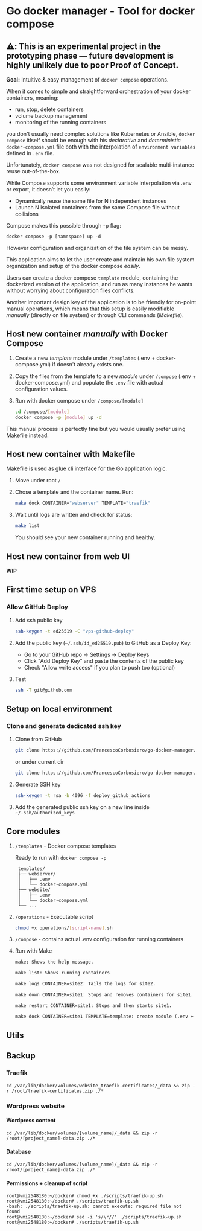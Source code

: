 # Go docker manager - Tool for docker compose

## ⚠️: This is an experimental project in the prototyping phase — future development is highly unlikely due to poor Proof of Concept.

**Goal:**
Intuitive & easy management of `docker compose` operations.

When it comes to simple and straightforward orchestration of your docker containers, meaning:

- run, stop, delete containers
- volume backup management
- monitoring of the running containers

you don't usually need complex solutions like Kubernetes or Ansible,
`docker compose` itlself should be enough with his *declarative* and *deterministic* `docker-compose.yml` file both with the interpolation of `environment variables` defined in `.env` file.

Unfortunately, `docker compose` was not designed for scalable multi-instance reuse out-of-the-box.

While Compose supports some environment variable interpolation via .env or export, it doesn’t let you easily:

- Dynamically reuse the same file for N independent instances
- Launch N isolated containers from the same Compose file without collisions

Compose makes this possible through -p flag:

`docker compose -p [namespace] up -d`

However configuration and organization of the file system can be messy.

This application aims to let the user create and maintain his own file system organization and setup of the docker compose *easily*.

Users can create a docker compose `template` module, containing the dockerized version of the application, and run as many instances he wants without worrying about configuration files conflicts.

Another important design key of the application is to be friendly for on-point manual operations, which means that this setup is easily modifiable *manually* (directly on file system) or through CLI commands (*Makefile*).

## Host new container *manually* with Docker Compose

1. Create a new *template* module under `/templates` (.env + docker-compose.yml) if doesn't already exists one.
2. Copy the files from the template to a new *module* under `/compose` (.env + docker-compose.yml) and populate the `.env` file with actual configuration values.
3. Run with docker compose under `/compose/[module]`

    ```bash
    cd /compose/[module]
    docker compose -p [module] up -d
    ```

This manual process is perfectly fine but you would usually prefer using Makefile instead.

## Host new container with Makefile

Makefile is used as glue cli interface for the Go application logic.

1. Move under root `/`
2. Chose a template and the container name. Run:

    ```bash
    make dock CONTAINER="webserver" TEMPLATE="traefik"
    ```

3. Wait until logs are written and check for status:

    ```bash
    make list
    ```

    You should see your new container running and healthy.

## Host new container from web UI

**WIP**

## First time setup on VPS

### Allow GitHub Deploy

1. Add ssh public key

    ```bash
    ssh-keygen -t ed25519 -C "vps-github-deploy"
    ```

2. Add the public key (`~/.ssh/id_ed25519.pub`) to GitHub as a Deploy Key:

    - Go to your GitHub repo → Settings → Deploy Keys
    - Click "Add Deploy Key" and paste the contents of the public key
    - Check "Allow write access" if you plan to push too (optional)

3. Test

    ```bash
    ssh -T git@github.com
    ```

## Setup on local environment

### Clone and generate dedicated ssh key

1. Clone from GitHub

    ```bash
    git clone https://github.com/FrancescoCorbosiero/go-docker-manager.git
    ```

    or under current dir

    ```bash
    git clone https://github.com/FrancescoCorbosiero/go-docker-manager.git .
    ```

2. Generate SSH key

    ```bash
    ssh-keygen -t rsa -b 4096 -f deploy_github_actions
    ```

3. Add the generated public ssh key on a new line inside `~/.ssh/authorized_keys`

## Core modules

1. `/templates` - Docker compose templates

    Ready to run with `docker compose -p`

   ```docker
    templates/
    ├── webserver/
    │   ├── .env
    │   └── docker-compose.yml
    ├── website/
    │   ├── .env
    │   └── docker-compose.yml
    └── ...
    ```

2. `/operations` - Executable script

    ```bash
    chmod +x operations/[script-name].sh
    ```

3. `/compose` - contains actual .env configuration for running containers

4. Run with Make

    ```txt
    make: Shows the help message.

    make list: Shows running containers

    make logs CONTAINER=site2: Tails the logs for site2.

    make down CONTAINER=site1: Stops and removes containers for site1.

    make restart CONTAINER=site1: Stops and then starts site1.

    make dock CONTAINER=site1 TEMPLATE=template: create module (.env + compose file) under /compose if doesn't exists and run
    ```

## Utils
## Backup

### Traefik
```
cd /var/lib/docker/volumes/website_traefik-certificates/_data && zip -r /root/traefik-certificates.zip ./*
```

### Wordpress website
#### Wordpress content
```
cd /var/lib/docker/volumes/[volume_name]/_data && zip -r /root/[project_name]-data.zip ./*
```

#### Database
```
cd /var/lib/docker/volumes/[volume_name]/_data && zip -r /root/[project_name]-data.zip ./*
```

#### Permissions + cleanup of script
```
root@vmi2548180:~/docker# chmod +x ./scripts/traefik-up.sh
root@vmi2548180:~/docker# ./scripts/traefik-up.sh
-bash: ./scripts/traefik-up.sh: cannot execute: required file not found
root@vmi2548180:~/docker# sed -i 's/\r//' ./scripts/traefik-up.sh
root@vmi2548180:~/docker# ./scripts/traefik-up.sh
```
